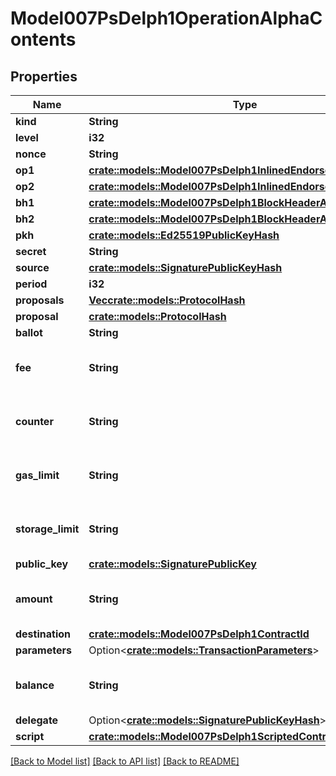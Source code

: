 # Model007PsDelph1OperationAlphaContents

## Properties

Name | Type | Description | Notes
------------ | ------------- | ------------- | -------------
**kind** | **String** |  | 
**level** | **i32** |  | 
**nonce** | **String** |  | 
**op1** | [**crate::models::Model007PsDelph1InlinedEndorsement**](007-PsDELPH1.inlined.endorsement.md) |  | 
**op2** | [**crate::models::Model007PsDelph1InlinedEndorsement**](007-PsDELPH1.inlined.endorsement.md) |  | 
**bh1** | [**crate::models::Model007PsDelph1BlockHeaderAlphaFullHeader**](007-PsDELPH1.block_header.alpha.full_header.md) |  | 
**bh2** | [**crate::models::Model007PsDelph1BlockHeaderAlphaFullHeader**](007-PsDELPH1.block_header.alpha.full_header.md) |  | 
**pkh** | [**crate::models::Ed25519PublicKeyHash**](Ed25519.Public_key_hash.md) |  | 
**secret** | **String** |  | 
**source** | [**crate::models::SignaturePublicKeyHash**](Signature.Public_key_hash.md) |  | 
**period** | **i32** |  | 
**proposals** | [**Vec<crate::models::ProtocolHash>**](Protocol_hash.md) |  | 
**proposal** | [**crate::models::ProtocolHash**](Protocol_hash.md) |  | 
**ballot** | **String** |  | 
**fee** | **String** | Decimal representation of a positive big number | 
**counter** | **String** | Decimal representation of a positive big number | 
**gas_limit** | **String** | Decimal representation of a positive big number | 
**storage_limit** | **String** | Decimal representation of a positive big number | 
**public_key** | [**crate::models::SignaturePublicKey**](Signature.Public_key.md) |  | 
**amount** | **String** | Decimal representation of a positive big number | 
**destination** | [**crate::models::Model007PsDelph1ContractId**](007-PsDELPH1.contract_id.md) |  | 
**parameters** | Option<[**crate::models::TransactionParameters**](Transaction_parameters.md)> |  | [optional]
**balance** | **String** | Decimal representation of a positive big number | 
**delegate** | Option<[**crate::models::SignaturePublicKeyHash**](Signature.Public_key_hash.md)> |  | [optional]
**script** | [**crate::models::Model007PsDelph1ScriptedContracts**](007-PsDELPH1.scripted.contracts.md) |  | 

[[Back to Model list]](../README.md#documentation-for-models) [[Back to API list]](../README.md#documentation-for-api-endpoints) [[Back to README]](../README.md)


